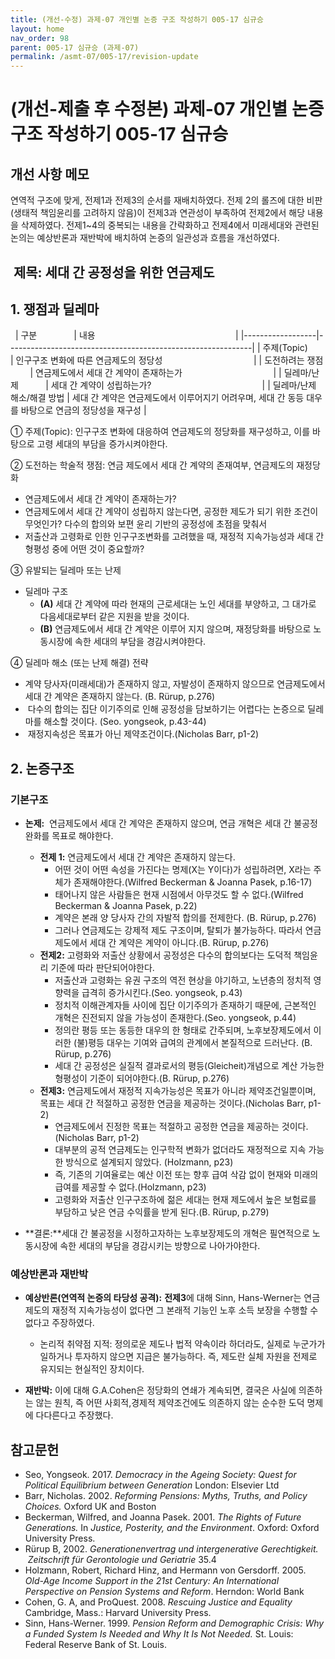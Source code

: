 ```yaml
---
title: (개선-수정) 과제-07 개인별 논증 구조 작성하기 005-17 심규승
layout: home
nav_order: 98
parent: 005-17 심규승 (과제-07)
permalink: /asmt-07/005-17/revision-update
---
```


# (개선-제출 후 수정본) 과제-07 개인별 논증 구조 작성하기 005-17 심규승

## 개선 사항 메모

연역적 구조에 맞게, 전제1과 전제3의 순서를 재배치하였다.
전제 2의 롤즈에 대한 비판(생태적 책임윤리를 고려하지 않음)이 전제3과 연관성이 부족하여 전제2에서 해당 내용을 삭제하였다.
전제1~4의 중복되는 내용을 간략화하고 전제4에서 미래세대와 관련된 논의는 예상반론과 재반박에 배치하여 논증의 일관성과 흐름을 개선하였다.



##  제목: 세대 간 공정성을 위한 연금제도

## 1. 쟁점과 딜레마
 
| 구분               | 내용                                                          |
|------------------|-------------------------------------------------------------|
| 주제(Topic)        | 인구구조 변화에 따른 연금제도의 정당성                                       |
| 도전하려는 쟁점         | 연금제도에서 세대 간 계약이 존재하는가                                       |
| 딜레마/난제           | 세대 간 계약이 성립하는가?                                             |
| 딜레마/난제 해소/해결 방법  | 세대 간 계약은 연금제도에서 이루어지기 어려우며, 세대 간 동등 대우를 바탕으로 연금의 정당성을 재구성   |  

① 주제(Topic): 인구구조 변화에 대응하여 연금제도의 정당화를 재구성하고, 이를 바탕으로 고령 세대의 부담을 증가시켜야한다.

② 도전하는 학술적 쟁점: 연금 제도에서 세대 간 계약의 존재여부, 연금제도의 재정당화
- 연금제도에서 세대 간 계약이 존재하는가?
- 연금제도에서 세대 간 계약이 성립하지 않는다면, 공정한 제도가 되기 위한 조건이 무엇인가? 다수의 합의와 보편 윤리 기반의 공정성에 초점을 맞춰서
- 저출산과 고령화로 인한 인구구조변화를 고려했을 때, 재정적 지속가능성과 세대 간 형평성 중에 어떤 것이 중요할까?

③ 유발되는 딜레마 또는 난제

- 딜레마 구조
  - **(A)** 세대 간 계약에 따라 현재의 근로세대는 노인 세대를 부양하고, 그 대가로 다음세대로부터 같은 지원을 받을 것이다.
  - **(B)** 연금제도에서 세대 간 계약은 이루어 지지 않으며, 재정당화를 바탕으로 노동시장에 속한 세대의 부담을 경감시켜야한다.

④ 딜레마 해소 (또는 난제 해결) 전략
- 계약 당사자(미래세대)가 존재하지 않고, 자발성이 존재하지 않으므로 연금제도에서 세대 간 계약은 존재하지 않는다. (B. Rürup, p.276)
-  다수의 합의는 집단 이기주의로 인해 공정성을 담보하기는 어렵다는 논증으로 딜레마를 해소할 것이다. (Seo. yongseok, p.43-44)
-  재정지속성은 목표가 아닌 제약조건이다.(Nicholas Barr, p1-2)

## 2. 논증구조

### 기본구조

- **논제:**  연금제도에서 세대 간 계약은 존재하지 않으며, 연금 개혁은 세대 간 불공정 완화를 목표로 해야한다.
  - **전제 1:** 연금제도에서 세대 간 계약은 존재하지 않는다.
    - 어떤 것이 어떤 속성을 가진다는 명제(X는 Y이다)가 성립하려면, X라는 주체가 존재해야한다.(Wilfred Beckerman & Joanna Pasek, p.16-17)
    - 태어나지 않은 사람들은 현재 시점에서 아무것도 할 수 없다.(Wilfred Beckerman & Joanna Pasek, p.22)
    - 계약은 본래 양 당사자 간의 자발적 합의를 전제한다. (B. Rürup, p.276)
    - 그러나 연금제도는 강제적 제도 구조이며, 탈퇴가 불가능하다. 따라서 연금제도에서 세대 간 계약은 계약이 아니다.(B. Rürup, p.276)
  - **전제2:** 고령화와 저출산 상황에서 공정성은 다수의 합의보다는 도덕적 책임윤리 기준에 따라 판단되어야한다.
    - 저출산과 고령화는 유권 구조의 역전 현상을 야기하고, 노년층의 정치적 영향력을 급격히 증가시킨다.(Seo. yongseok, p.43)
    - 정치적 이해관계자들 사이에 집단 이기주의가 존재하기 때문에, 근본적인 개혁은 진전되지 않을 가능성이 존재한다.(Seo. yongseok, p.44)
    - 정의란 평등 또는 동등한 대우의 한 형태로 간주되며, 노후보장제도에서 이러한 (불)평등 대우는 기여와 급여의 관계에서 본질적으로 드러난다. (B. Rürup, p.276)
    - 세대 간 공정성은 실질적 결과로서의 평등(Gleicheit)개념으로 계산 가능한 형평성이 기준이 되어야한다.(B. Rürup, p.276)
  - **전제3:** 연금제도에서 재정적 지속가능성은 목표가 아니라 제약조건일뿐이며, 목표는 세대 간 적절하고 공정한 연금을 제공하는 것이다.(Nicholas Barr, p1-2)
    - 연금제도에서 진정한 목표는 적절하고 공정한 연금을 제공하는 것이다.(Nicholas Barr, p1-2)
    - 대부분의 공적 연금제도는 인구학적 변화가 없더라도 재정적으로 지속 가능한 방식으로 설계되지 않았다. (Holzmann, p23)
    - 즉, 기존의 기여율로는 예산 이전 또는 향후 급여 삭감 없이 현재와 미래의 급여를 제공할 수 없다.(Holzmann, p23)
    - 고령화와 저출산 인구구조하에 젊은 세대는 현재 제도에서 높은 보험료를 부담하고 낮은 연금 수익률을 받게 된다.(B. Rürup, p.279)

- **결론:**세대 간 불공정을 시정하고자하는 노후보장제도의 개혁은 필연적으로 노동시장에 속한 세대의 부담을 경감시키는 방향으로 나아가야한다. 
  
 
### 예상반론과 재반박

- **예상반론(연역적 논증의 타당성 공격):** **전제3**에 대해 Sinn, Hans-Werner는 연금제도의 재정적 지속가능성이 없다면 그 본래적 기능인 노후 소득 보장을 수행할 수 없다고 주장하였다. 
  - 논리적 취약점 지적: 정의로운 제도나 법적 약속이라 하더라도, 실제로 누군가가 일하거나 투자하지 않으면 지급은 불가능하다. 즉, 제도란 실체 자원을 전제로 유지되는 현실적인 장치이다.

- **재반박:** 이에 대해 G.A.Cohen은 정당화의 연쇄가 계속되면, 결국은 사실에 의존하는 않는 원칙, 즉 어떤 사회적,경제적 제약조건에도 의존하지 않는 순수한 도덕 명제에 다다른다고 주장했다.
## 참고문헌

- Seo, Yongseok. 2017. *Democracy in the Ageing Society: Quest for Political Equilibrium between Generation* London: Elsevier Ltd
- Barr, Nicholas. 2002. *Reforming Pensions: Myths, Truths, and Policy Choices.* Oxford UK and Boston
- Beckerman, Wilfred, and Joanna Pasek. 2001. *The Rights of Future Generations.* In *Justice, Posterity, and the Environment*. Oxford: Oxford University Press.
- Rürup B, 2002. *Generationenvertrag und intergenerative Gerechtigkeit.*  *Zeitschrift für Gerontologie und Geriatrie* 35.4
- Holzmann, Robert, Richard Hinz, and Hermann von Gersdorff. 2005. *Old-Age Income Support in the 21st Century: An International Perspective on Pension Systems and Reform*. Herndon: World Bank
- Cohen, G. A, and ProQuest. 2008. *Rescuing Justice and Equality* Cambridge, Mass.: Harvard University Press.
- Sinn, Hans-Werner. 1999. *Pension Reform and Demographic Crisis: Why a Funded System Is Needed and Why It Is Not Needed.* St. Louis: Federal Reserve Bank of St. Louis.